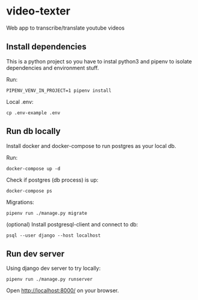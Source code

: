 # video-texter

Web app to transcribe/translate youtube videos


## Install dependencies
This is a python project so you have to instal python3 and pipenv to isolate dependencies and environment stuff.

Run:
```
PIPENV_VENV_IN_PROJECT=1 pipenv install
```

Local .env:
```
cp .env-example .env
```


## Run db locally
Install docker and docker-compose to run postgres as your local db.

Run:
```
docker-compose up -d
```

Check if postgres (db process) is up:
```
docker-compose ps
``` 

Migrations:
```
pipenv run ./manage.py migrate
```

(optional) Install postgresql-client and connect to db:
``` 
psql --user django --host localhost
```

## Run dev server
Using django dev server to try locally:
```
pipenv run ./manage.py runserver
```
Open [http://localhost:8000/](http://localhost:8000/) on your browser.
